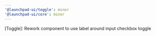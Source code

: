 ```yaml
---
'@launchpad-ui/toggle': minor
'@launchpad-ui/core': minor
---
```


[Toggle]: Rework component to use label around input checkbox toggle
